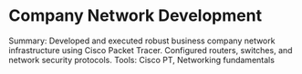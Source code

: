 # Company Network Development

Summary: Developed and executed robust business company network infrastructure using Cisco Packet Tracer. Configured routers, switches, and network security protocols.
Tools: Cisco PT, Networking fundamentals
